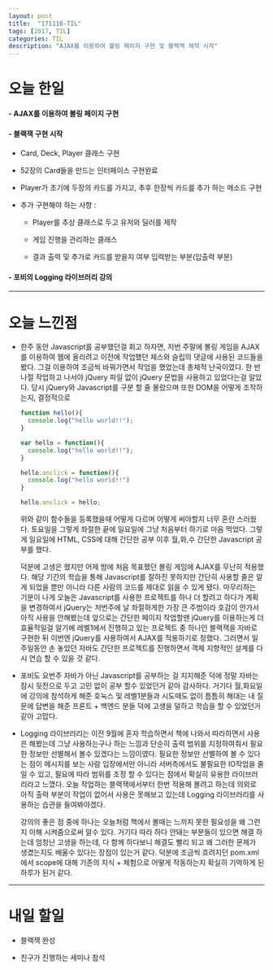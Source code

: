 ```yaml
---
layout: post
title:  "171110-TIL"
tags: [2017, TIL]
categories: TIL
description: "AJAX를 이용하여 볼링 페이지 구현 및 블랙잭 제작 시작"
---
```


오늘 한일
========

#### - AJAX를 이용하여 볼링 페이지 구현

#### - 블랙잭 구현 시작

  - Card, Deck, Player 클래스 구현

  - 52장의 Card들을 만드는 인터페이스 구현완료

  - Player가 초기에 두장의 카드를 가지고, 추후 한장씩 카드를 추가 하는 메소드 구현

  - 추가 구현해야 하는 사항 :   

    - Player를 추상 클래스로 두고 유저와 딜러를 제작

    - 게임 진행을 관리하는 클래스

    - 결과 출력 및 추가로 카드를 받을지 여부 입력받는 부분(입출력 부분)

#### - 포비의 Logging 라이브러리 강의

---

오늘 느낀점
==========

- 한주 동안 Javascript를 공부했던걸 회고 하자면, 저번 주말에 볼링 게임을 AJAX를 이용하여 웹에 올리려고 이전에 작업했던 체스와 슬립의 댓글에 사용된 코드들을 봤다. 그걸 이용하여 조금씩 바꿔가면서 작업을 했었는데 총체적 난국이였다. 한 반나절 작업하고 나서야 jQuery 파일 없이 jQuery 문법을 사용하고 있었다는걸 알았다. 당시 jQuery와 Javascript를 구분 할 줄 몰랐으며 또한 DOM을 어떻게 조작하는지, 결정적으로

  ```javascript
  function hello(){
    console.log("hello world!!");
  }

  var hello = function(){
    console.log("hello world!!");
  }

  hello.onclick = function(){
    console.log("hello world!!")
  }

  hello.onclick = hello;
  ```
  위와 같이 함수들을 등록했을때 어떻게 다르며 어떻게 써야할지 너무 혼란 스러웠다. 토요일을 그렇게 좌절한 끝에 일요일에 그냥 처음부터 하기로 마음 먹었다. 그렇게 일요일에 HTML, CSS에 대해 간단한 공부 이후 월,화,수 간단한 Javascript 공부를 했다.  

  덕분에 고생은 했지만 어제 밤에 처음 목표했던 볼링 게임에 AJAX를 무난히 적용했다. 해당 기간의 학습을 통해 Javascript를 잘하진 못하지만 간단히 사용할 줄은 알게 되었을 뿐만 아니라 다른 사람의 코드를 제대로 읽을 수 있게 됐다. 마무리하는 기분이 나게 오늘은 Javascript를 사용한 프로젝트를 하나 더 할려고 하다가 계획을 변경하여서 jQuery는 저번주에 날 좌절하게한 가장 큰 주범이라 호감이 안가서 아직 사용을 안해봤는데 앞으로는 간단한 페이지 작업할땐 jQuery를 이용하는게 더 효율적일걸 알기에 레벨1에서 진행하고 있는 프로젝트 중 하나인 블랙잭을 자바로 구현한 뒤 이번엔 jQuery를 사용하여서 AJAX를 적용하기로 정했다. 그러면서 일주일동안 손 놓았던 자바도 간단한 프로젝트를 진행하면서 객체 지향적인 설계를 다시 연습 할 수 있을 것 같다.

- 포비도 요번주 자바가 아닌 Javascript를 공부하는 걸 지지해준 덕에 정말 자바는 잠시 뒷전으로 두고 고민 없이 공부 할수 있었던거 같아 감사하다. 거기다 월,화요일에 강의에 참석하게 해준 호눅스 및 레벨1분들과 시도때도 없이 틈틈히 해대는 내 질문에 답변을 해준 프론트 + 백엔드 분들 덕에 고생을 덜하고 학습을 할 수 있었던거 같아 고맙다.

- Logging 라이브러리는 이전 9월에 혼자 학습하면서 책에 나와서 따라하면서 사용은 해봤는데 그냥 사용하는구나 하는 느낌과 단순히 출력 범위를 지정하여줘서 필요한 정보만 선별해서 볼수 있겠다는 느낌이였다. 필요한 정보만 선별하여 볼 수 있다는 점이 메시지를 보는 사람 입장에서만 아니라 서버측에서도 불필요한 IO작업을 줄일 수 있고, 필요에 따라 범위를 조정 할 수 있다는 점에서 확실히 유용한 라이브러리라고 느꼈다. 오늘 작업하는 블랙잭에서부터 한번 적용해 볼려고 하는데 의외로 아직 출력 부분이 작업이 없어서 사용은 못해보고 있는데 Logging 라이브러리를 사용하는 습관을 들여봐야겠다.  

  강의의 좋은 점 중에 하나는 오늘처럼 책에서 볼때는 느끼지 못한 필요성을 왜 그런지 이해 시켜줌으로써 알수 있다. 거기다 따라 하다 안돼는 부분들이 있으면 해결 하는데 엄청난 고생을 하는데, 다 함께 하다보니 해결도 빨리 되고 왜 그러한 문제가 생겼는지도 배울수 있다는 장점이 있는거 같다. 덕분에 조금씩 흐려지던 pom.xml에서 scope에 대해 기존의 지식 + 체험으로 어떻게 작동하는지 확실히 기억하게 된 하루가 된거 같다.  

---

내일 할일
=========

- 블랙잭 완성

- 친구가 진행하는 세미나 참석
